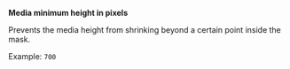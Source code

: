 **Media minimum height in pixels**

Prevents the media height from shrinking beyond a certain point inside the mask.

Example: `700`